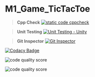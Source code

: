 # M1_Game_TicTacToe

> **Cpp Check**
>  [![static code cppcheck](https://github.com/Lokeshprog/M1_Game_TicTacToe/actions/workflows/c-cpp.yml/badge.svg)](https://github.com/Lokeshprog/M1_Game_TicTacToe/actions/workflows/c-cpp.yml)

> **Unit Testing** 
>  [![Unit Testing - Unity](https://github.com/Lokeshprog/M1_Game_TicTacToe/actions/workflows/unit_test.yml/badge.svg)](https://github.com/Lokeshprog/M1_Game_TicTacToe/actions/workflows/unit_test.yml)

> **Git Inspector**
>  [![Git Inspector](https://github.com/Lokeshprog/M1_Game_TicTacToe/actions/workflows/git%20inspector.yml/badge.svg)](https://github.com/Lokeshprog/M1_Game_TicTacToe/actions/workflows/git%20inspector.yml)

[![Codacy Badge](https://app.codacy.com/project/badge/Grade/1d084d7e068e4f9aaa8c24c7f55b94c7)](https://www.codacy.com/gh/Lokeshprog/M1_Game_TicTacToe/dashboard?utm_source=github.com&amp;utm_medium=referral&amp;utm_content=Lokeshprog/M1_Game_TicTacToe&amp;utm_campaign=Badge_Grade)

![code quality score](https://api.codiga.io/project/30100/score/svg)

![code quality score](https://api.codiga.io/project/30100/status/svg)

